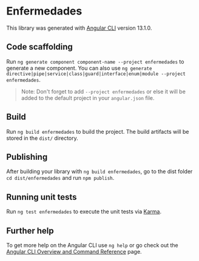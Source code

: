 # Enfermedades

This library was generated with [Angular CLI](https://github.com/angular/angular-cli) version 13.1.0.

## Code scaffolding

Run `ng generate component component-name --project enfermedades` to generate a new component. You can also use `ng generate directive|pipe|service|class|guard|interface|enum|module --project enfermedades`.
> Note: Don't forget to add `--project enfermedades` or else it will be added to the default project in your `angular.json` file. 

## Build

Run `ng build enfermedades` to build the project. The build artifacts will be stored in the `dist/` directory.

## Publishing

After building your library with `ng build enfermedades`, go to the dist folder `cd dist/enfermedades` and run `npm publish`.

## Running unit tests

Run `ng test enfermedades` to execute the unit tests via [Karma](https://karma-runner.github.io).

## Further help

To get more help on the Angular CLI use `ng help` or go check out the [Angular CLI Overview and Command Reference](https://angular.io/cli) page.
